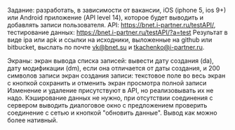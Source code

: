  Задание: разработать, в зависимости от вакансии, iOS (iphone 5, ios 9+) или Android приложение (API level 14), которое будет выводить и добавлять записи пользователя.
API: https://bnet.i-partner.ru/testAPI/, тестирование данных: https://bnet.i-partner.ru/testAPI/?a=test
Результат в виде ipa или apk и ссылки на исходники, выложенные на github или bitbucket, выслать по почте vk@bnet.su и tkachenko@i-partner.ru.

Экраны:
экран вывода списка записей: вывести дату создания (da), дату модификации (dm), если она отличается от даты создания, и 200 символов записи
экран создания записи: текстовое поле во весь экран с кнопкой сохранить и отменить
экран просмотра полной записи
Изменение и удаление присутствуют в API, но реализовывать их не надо.
Кэширование данных не нужно, при отсутствии соединения с сервером выводить диалоговое окно с предложением проверить соединение с сетью и кнопкой "обновить данные".
Вывод как можно более нативный. 
